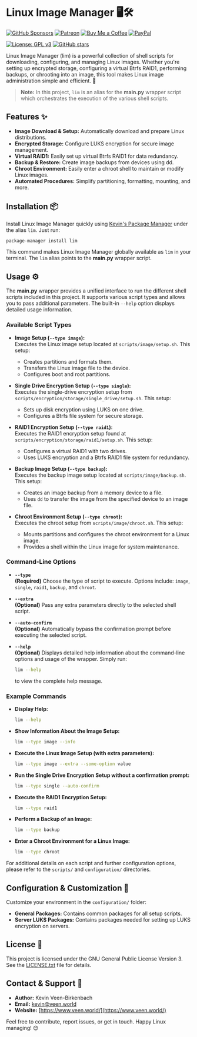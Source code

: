 # Linux Image Manager 🖥️🛠️

[![GitHub Sponsors](https://img.shields.io/badge/Sponsor-GitHub%20Sponsors-blue?logo=github)](https://github.com/sponsors/kevinveenbirkenbach) [![Patreon](https://img.shields.io/badge/Support-Patreon-orange?logo=patreon)](https://www.patreon.com/c/kevinveenbirkenbach) [![Buy Me a Coffee](https://img.shields.io/badge/Buy%20me%20a%20Coffee-Funding-yellow?logo=buymeacoffee)](https://buymeacoffee.com/kevinveenbirkenbach) [![PayPal](https://img.shields.io/badge/Donate-PayPal-blue?logo=paypal)](https://s.veen.world/paypaldonate)

[![License: GPL v3](https://img.shields.io/badge/License-GPL%20v3-blue.svg)](./LICENSE.txt) [![GitHub stars](https://img.shields.io/github/stars/kevinveenbirkenbach/linux-image-manager.svg?style=social)](https://github.com/kevinveenbirkenbach/linux-image-manager/stargazers)

Linux Image Manager (lim) is a powerful collection of shell scripts for downloading, configuring, and managing Linux images. Whether you're setting up encrypted storage, configuring a virtual Btrfs RAID1, performing backups, or chrooting into an image, this tool makes Linux image administration simple and efficient. 🚀

> **Note:** In this project, `lim` is an alias for the **main.py** wrapper script which orchestrates the execution of the various shell scripts.

## Features ✨

- **Image Download & Setup:** Automatically download and prepare Linux distributions.
- **Encrypted Storage:** Configure LUKS encryption for secure image management.
- **Virtual RAID1:** Easily set up virtual Btrfs RAID1 for data redundancy.
- **Backup & Restore:** Create image backups from devices using dd.
- **Chroot Environment:** Easily enter a chroot shell to maintain or modify Linux images.
- **Automated Procedures:** Simplify partitioning, formatting, mounting, and more.

## Installation 📦

Install Linux Image Manager quickly using [Kevin's Package Manager](https://github.com/kevinveenbirkenbach/package-manager) under the alias `lim`. Just run:

```bash
package-manager install lim
```

This command makes Linux Image Manager globally available as `lim` in your terminal. The `lim` alias points to the **main.py** wrapper script.

## Usage ⚙️

The **main.py** wrapper provides a unified interface to run the different shell scripts included in this project. It supports various script types and allows you to pass additional parameters. The built-in `--help` option displays detailed usage information.

### Available Script Types

- **Image Setup (`--type image`):**  
  Executes the Linux image setup located at `scripts/image/setup.sh`. This setup:
  - Creates partitions and formats them.
  - Transfers the Linux image file to the device.
  - Configures boot and root partitions.

- **Single Drive Encryption Setup (`--type single`):**  
  Executes the single-drive encryption setup from `scripts/encryption/storage/single_drive/setup.sh`. This setup:
  - Sets up disk encryption using LUKS on one drive.
  - Configures a Btrfs file system for secure storage.

- **RAID1 Encryption Setup (`--type raid1`):**  
  Executes the RAID1 encryption setup found at `scripts/encryption/storage/raid1/setup.sh`. This setup:
  - Configures a virtual RAID1 with two drives.
  - Uses LUKS encryption and a Btrfs RAID1 file system for redundancy.

- **Backup Image Setup (`--type backup`):**  
  Executes the backup image setup located at `scripts/image/backup.sh`. This setup:
  - Creates an image backup from a memory device to a file.
  - Uses `dd` to transfer the image from the specified device to an image file.

- **Chroot Environment Setup (`--type chroot`):**  
  Executes the chroot setup from `scripts/image/chroot.sh`. This setup:
  - Mounts partitions and configures the chroot environment for a Linux image.
  - Provides a shell within the Linux image for system maintenance.

### Command-Line Options

- **`--type`**  
  **(Required)** Choose the type of script to execute. Options include: `image`, `single`, `raid1`, `backup`, and `chroot`.

- **`--extra`**  
  **(Optional)** Pass any extra parameters directly to the selected shell script.

- **`--auto-confirm`**  
  **(Optional)** Automatically bypass the confirmation prompt before executing the selected script.

- **`--help`**  
  **(Optional)** Displays detailed help information about the command-line options and usage of the wrapper. Simply run:
  ```bash
  lim --help
  ```
  to view the complete help message.

### Example Commands

- **Display Help:**  
  ```bash
  lim --help
  ```

- **Show Information About the Image Setup:**  
  ```bash
  lim --type image --info
  ```

- **Execute the Linux Image Setup (with extra parameters):**  
  ```bash
  lim --type image --extra --some-option value
  ```

- **Run the Single Drive Encryption Setup without a confirmation prompt:**  
  ```bash
  lim --type single --auto-confirm
  ```

- **Execute the RAID1 Encryption Setup:**  
  ```bash
  lim --type raid1
  ```

- **Perform a Backup of an Image:**  
  ```bash
  lim --type backup
  ```

- **Enter a Chroot Environment for a Linux Image:**  
  ```bash
  lim --type chroot
  ```

For additional details on each script and further configuration options, please refer to the `scripts/` and `configuration/` directories.

## Configuration & Customization 🔧

Customize your environment in the `configuration/` folder:
- **General Packages:** Contains common packages for all setup scripts.
- **Server LUKS Packages:** Contains packages needed for setting up LUKS encryption on servers.

## License 📜

This project is licensed under the GNU General Public License Version 3. See the [LICENSE.txt](./LICENSE.txt) file for details.

## Contact & Support 💬

- **Author:** Kevin Veen-Birkenbach  
- **Email:** [kevin@veen.world](mailto:kevin@veen.world)  
- **Website:** [https://www.veen.world/](https://www.veen.world/)

Feel free to contribute, report issues, or get in touch. Happy Linux managing! 😊
```